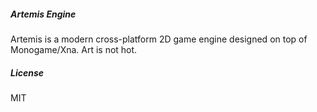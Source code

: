 ##### Artemis Engine

Artemis is a modern cross-platform 2D game engine designed on top of Monogame/Xna.
Art is not hot. 

##### License

MIT
